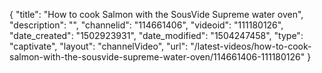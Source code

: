 {
    "title": "How to cook Salmon with the SousVide Supreme water oven",
    "description": "",
    "channelid": "114661406",
    "videoid": "111180126",
    "date_created": "1502923931",
    "date_modified": "1504247458",
    "type": "captivate",
    "layout": "channelVideo",
    "url": "\/latest-videos\/how-to-cook-salmon-with-the-sousvide-supreme-water-oven\/114661406-111180126"
}